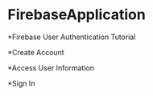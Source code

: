 # FirebaseApplication

*Firebase User Authentication Tutorial

*Create Account

*Access User Information

*Sign In
